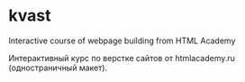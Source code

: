 # kvast
Interactive course of webpage building from HTML Academy


Интерактивный курс по верстке сайтов от htmlacademy.ru (одностраничный макет).
